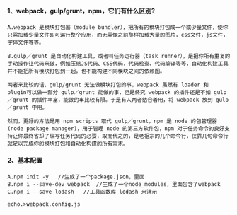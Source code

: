#### 1、webpack，gulp/grunt，npm，它们有什么区别?
	A.webpack 是模块打包器（module bundler），把所有的模块打包成一个或少量文件，使你只需加载少量文件即可运行整个应用，而无需像之前那样加载大量的图片，css文件，js文件，字体文件等等。

    B.gulp／grunt 是自动化构建工具，或者叫任务运行器（task runner），是把你所有重复的手动操作让代码来做，例如压缩JS代码、CSS代码，代码检查、代码编译等等，自动化构建工具并不能把所有模块打包到一起，也不能构建不同模块之间的依赖图。

    两者来比较的话，gulp/grunt 无法做模块打包的事，webpack 虽然有 loader 和 plugin可以做一部分 gulp／grunt 能做的事，但是终究 webpack 的插件还是不如 gulp／grunt 的插件丰富，能做的事比较有限。于是有人两者结合着用，将 webpack 放到 gulp／grunt 中用。

    然而，更好的方法是用 npm scripts 取代 gulp／grunt，npm 是 node 的包管理器 (node package manager)，用于管理 node 的第三方软件包，npm 对于任务命令的良好支持让你最终省却了编写任务代码的必要，取而代之的，是老祖宗的几个命令行，仅靠几句命令行就足以完成你的模块打包和自动化构建的所有需求。
   
#### 2、基本配置
	A.npm init -y   //生成了一个package.json，里面
    B.npm i --save-dev webpack  //生成了一个node_modules，里面包含了webpack
    C.npm i --save lodash   //工具函数库 lodash 来演示
    
    echo.>webpack.config.js